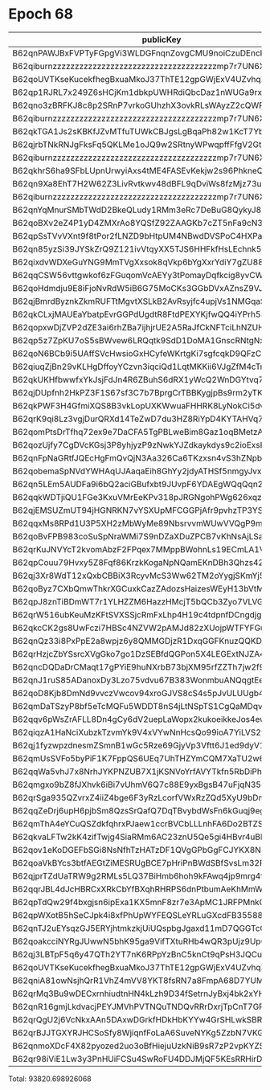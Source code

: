 # Epoch 68

| publicKey                                               | amount         | fee      | amountMina      | feeMina | memo                             |
|---------------------------------------------------------|----------------|----------|-----------------|---------|----------------------------------|
| B62qnPAWJBxFVPTyFGpgVi3WLDGFnqnZovgCMU9noiCzuDEnckH18ZA | 32337067225960 | 20000000 | 32337.06722596  | 0.02    | payout from ZKV kobigurk#4945    |
| B62qiburnzzzzzzzzzzzzzzzzzzzzzzzzzzzzzzzzzzzzzmp7r7UN6X | 32337067225959 | 20000000 | 32337.067225959 | 0.02    | payout from ZKV kobigurk#4945    |
| B62qoUVTKseKucekfhegBxuaMkoJ37ThTE12gpGWjExV4UZvhqZD6w9 | 4562760990792  | 20000000 | 4562.760990792  | 0.02    | 18ffb511b457d03cfc5537696f6faadc |
| B62qp1RJRL7x249Z6sHCjKm1dbkpUWHRdiQbcDaz1nWUGa9rx48tYkR | 2340169852746  | 20000000 | 2340.169852746  | 0.02    | payout from ZKV kobigurk#4945    |
| B62qno3zBRFKJ8c8p2SRnP7vrkoGUhzhX3ovkRLsWAyzZ2cQWRovcdr | 2112532327252  | 20000000 | 2112.532327252  | 0.02    | payout from ZKV kobigurk#4945    |
| B62qiburnzzzzzzzzzzzzzzzzzzzzzzzzzzzzzzzzzzzzzmp7r7UN6X | 2112532327252  | 20000000 | 2112.532327252  | 0.02    | payout from ZKV kobigurk#4945    |
| B62qkTGA1Js2sKBKfJZvMTfuTUWkCBJgsLgBqaPh82w1KcT7YbcDnjT | 3743712309577  | 20000000 | 3743.712309577  | 0.02    | payout from ZKV kobigurk#4945    |
| B62qjrbTNkRNJgFksFq5QKLMe1oJQ9w2SRtnyWPwqpffFfgV2GtubWF | 1741130641945  | 20000000 | 1741.130641945  | 0.02    | payout from ZKV kobigurk#4945    |
| B62qiburnzzzzzzzzzzzzzzzzzzzzzzzzzzzzzzzzzzzzzmp7r7UN6X | 1741130641944  | 20000000 | 1741.130641944  | 0.02    | payout from ZKV kobigurk#4945    |
| B62qkhrS6ha9SFbLUpnUrwyiAxs4tME4FASEvKekjw2s96PhkneQCuV | 3190053871526  | 20000000 | 3190.053871526  | 0.02    | payout from ZKV kobigurk#4945    |
| B62qn9Xa8EhT7H2W62Z3LivRvtkwv48dBFL9qDviWs8fzMjz73upbmW | 1519840560239  | 20000000 | 1519.840560239  | 0.02    | payout from ZKV kobigurk#4945    |
| B62qiburnzzzzzzzzzzzzzzzzzzzzzzzzzzzzzzzzzzzzzmp7r7UN6X | 1519840560239  | 20000000 | 1519.840560239  | 0.02    | payout from ZKV kobigurk#4945    |
| B62qnYqMnurSMbTWdD2BkeQLudy1RMm3eRc7DeBuG8QykyJ8gZ8Gdv4 | 1128521961498  | 20000000 | 1128.521961498  | 0.02    | payout from ZKV kobigurk#4945    |
| B62qoBXv2eZ4P1yD4ZMXrAo8YQSfZ92ZAAGKb7cZT5nFa9cN33YD2ff | 2029198195434  | 20000000 | 2029.198195434  | 0.02    | payout from ZKV kobigurk#4945    |
| B62qpSsTVvVXnt9f8tPor2fLNZD9bHtpUM4NBwdDVSPoC4HXPaHREyQ | 425016933486   | 20000000 | 425.016933486   | 0.02    | payout from ZKV kobigurk#4945    |
| B62qn85yzSi39JYSkZrQ9Z121ivVtqyXX5TJS6HHFkfHsLEchnk5Kv7 | 216590341665   | 20000000 | 216.590341665   | 0.02    | payout from ZKV kobigurk#4945    |
| B62qixdvWDXeGuYNG9MmTVgXxsok8qVkp6bYgXxrYdiY7gZU88X6kY7 | 138396429883   | 20000000 | 138.396429883   | 0.02    | payout from ZKV kobigurk#4945    |
| B62qqCSW56vttgwkof6zFGuqomVcAEYy3tPomayDqfkcig8yvCWt5pn | 132145900085   | 20000000 | 132.145900085   | 0.02    | payout from ZKV kobigurk#4945    |
| B62qoHdmdju9E8iFjoNvRdW5iB6G75MoCKs3GGbDVxAZnsZ9VJj8kRk | 57389697522    | 20000000 | 57.389697522    | 0.02    | payout from ZKV kobigurk#4945    |
| B62qjBmrdByznkZkmRUFTtMgvtXSLkB2AvRsyjfc4upjVs1NMGqaSK6 | 54104652352    | 20000000 | 54.104652352    | 0.02    | payout from ZKV kobigurk#4945    |
| B62qkCLxjMAUEaYbatpEvrGGPdUgdtR8FtdPEXYKjfwQQ4iYPrh53Yn | 53691119672    | 20000000 | 53.691119672    | 0.02    | payout from ZKV kobigurk#4945    |
| B62qopxwDjZVP2dZE3ai6rhZBa7ijhjrUE2A5RaJfCkNFTciLhNZUHV | 48119585595    | 20000000 | 48.119585595    | 0.02    | payout from ZKV kobigurk#4945    |
| B62qp5z7ZpKU7oS5sBWvew6LRQqtk9SdD1DoMA1GnscRNtgNxhRzz6C | 39609964038    | 20000000 | 39.609964038    | 0.02    | payout from ZKV kobigurk#4945    |
| B62qoN6BCb9i5UAffSVcHwsioGxHCyfeWKrtgKi7sgfcqkD9QFzCEb9 | 37311315968    | 20000000 | 37.311315968    | 0.02    | payout from ZKV kobigurk#4945    |
| B62qiuqZjBn29vKLHgDffoyYCzvn3iqciQd1LqtMKKii6VJgZfM4cTm | 31064927738    | 20000000 | 31.064927738    | 0.02    | payout from ZKV kobigurk#4945    |
| B62qkUKHfbwwfxYkJsjFdJn4R6ZBuhS6dRX1yWcQ2WnDGYtvq74jE4Y | 27873272054    | 20000000 | 27.873272054    | 0.02    | payout from ZKV kobigurk#4945    |
| B62qjDUpfnh2HkPZ3F1S67sf3C7b7BprgCrTBBKygjpBs9rm2yTK6fb | 24862844765    | 20000000 | 24.862844765    | 0.02    | payout from ZKV kobigurk#4945    |
| B62qkPWF3H4GfmiXQS8B3vkLopUXKWwuaFHHRK8LyNokCi5dvhKvAwT | 18459105321    | 20000000 | 18.459105321    | 0.02    | payout from ZKV kobigurk#4945    |
| B62qrK9qi8Lz3vgjDurQRXd14TeZwD7du3HZ8RiYpD4KYTAHVq7rX3g | 11136025162    | 20000000 | 11.136025162    | 0.02    | payout from ZKV kobigurk#4945    |
| B62qomPtsDrTfhq72ex9e7DaCFA5TgPBLweBim8Gaz1oqBMetzAtQUD | 10575184778    | 20000000 | 10.575184778    | 0.02    | payout from ZKV kobigurk#4945    |
| B62qozUjfy7CgDVcKGsj3P8yhjyzP9zNwkYJZdkaykdys9c2ioExsK4 | 10254145500    | 20000000 | 10.2541455      | 0.02    | payout from ZKV kobigurk#4945    |
| B62qnFpNaGRtfJQEcHgFmQvQjN3Aa326Ca6TKzxsn4vS3hZNpbJAEHv | 8839426570     | 20000000 | 8.83942657      | 0.02    | payout from ZKV kobigurk#4945    |
| B62qobemaSpNVdYWHAqUJAaqaEih8GhYy2jdyATHSf5nmgyJvxoA358 | 6783565251     | 20000000 | 6.783565251     | 0.02    | payout from ZKV kobigurk#4945    |
| B62qn5LEm5AUDFa9i6bQ2aciGBufxbt9JUvpF6YDAEgWQqQqn2MSnr7 | 6757336862     | 20000000 | 6.757336862     | 0.02    | payout from ZKV kobigurk#4945    |
| B62qqkWDTjiQU1FGe3KxuVMrEeKPv318pJRGNgohPWg626xqzyQZuzb | 5543537666     | 20000000 | 5.543537666     | 0.02    | payout from ZKV kobigurk#4945    |
| B62qjEMSUZmUT94jHGNRKN7vYSXUpMFCGGPjAfr9pvhzTP3YSo3LNgg | 5304366253     | 20000000 | 5.304366253     | 0.02    | payout from ZKV kobigurk#4945    |
| B62qqxMs8RPd1U3P5XH2zMbWyMe89NbsrvvmWUwVVQgP9mNwZFVAGAx | 4858533398     | 20000000 | 4.858533398     | 0.02    | payout from ZKV kobigurk#4945    |
| B62qoBvFPB983coSuSpNraWMi7S9nDZaXDuZPCB7vKhNsAjLSauDm4Z | 3333149646     | 20000000 | 3.333149646     | 0.02    | payout from ZKV kobigurk#4945    |
| B62qrKuJNVYcT2kvomAbzF2FPqex7MMppBWohnLs19ECmLA1V5mDxeB | 2808515806     | 20000000 | 2.808515806     | 0.02    | payout from ZKV kobigurk#4945    |
| B62qpCouu79Hvxy5Z8Fqf86KrzkKogaNpNQamEKnDBh3Qhzs42ZAZVE | 2600051366     | 20000000 | 2.600051366     | 0.02    | payout from ZKV kobigurk#4945    |
| B62qj3Xr8WdT12xQxbCBBiX3RcyvMcS3Ww62TM2oYygjSKmYj5K3rGM | 2527294813     | 20000000 | 2.527294813     | 0.02    | payout from ZKV kobigurk#4945    |
| B62qoByz7CXbQmwThkrXGCuxkCazZAdozsHaizesWEyH13bVtMrgBcE | 2162859403     | 20000000 | 2.162859403     | 0.02    | payout from ZKV kobigurk#4945    |
| B62qpJ8znTiBDmWT7r1YLHZZM6HazzHMcjT5bQCb3Zyo7VLVG4XN1f6 | 1935592695     | 20000000 | 1.935592695     | 0.02    | payout from ZKV kobigurk#4945    |
| B62qrW516ubKeuMzKFtSVXSSjcRmFxLhp4H19c4tdpnfDCngdjgJpZG | 1719619685     | 20000000 | 1.719619685     | 0.02    | payout from ZKV kobigurk#4945    |
| B62qkcCK2gs8UwFczi7HBSc4NZVW2pAMJd82zXUojpWTFYFGuZLxrHU | 1639302867     | 20000000 | 1.639302867     | 0.02    | payout from ZKV kobigurk#4945    |
| B62qnQz33i8PxPpE2a8wpjz6y8QMMGDjzR1DxqGGFKnuzQQKD6a917B | 1486251956     | 20000000 | 1.486251956     | 0.02    | payout from ZKV kobigurk#4945    |
| B62qrHzjcZbYSsrcXVgGko7go1DzSEBfdQGPon5X4LEGExtNJZA4ECj | 1289348894     | 20000000 | 1.289348894     | 0.02    | payout from ZKV kobigurk#4945    |
| B62qncDQDaDrCMaqt17gPYiE9huNXrbB73bjXM95rfZZTh7jw2f9EvR | 1210772395     | 20000000 | 1.210772395     | 0.02    | payout from ZKV kobigurk#4945    |
| B62qnJ1ruS85ADanoxDy3Lzo75vdvu67B383WonmbuANQqgtEe6Tram | 1052500881     | 20000000 | 1.052500881     | 0.02    | payout from ZKV kobigurk#4945    |
| B62qoD8Kjb8DmNd9vvczVwcov94xroGJVS8cS4s5pJvULUUgb4rRtrE | 1006827130     | 20000000 | 1.00682713      | 0.02    | payout from ZKV kobigurk#4945    |
| B62qmDaTSzyP8bf5eTcMQFu5WDDT8nS4jLtNSpTS1CgQaMDqvs9jTr8 | 596820668      | 20000000 | 0.596820668     | 0.02    | payout from ZKV kobigurk#4945    |
| B62qqv6pWsZrAFLL8Dn4gCy6dV2uepLaWopx2kukoeikkeJos4ewbBt | 584833434      | 20000000 | 0.584833434     | 0.02    | payout from ZKV kobigurk#4945    |
| B62qiqzA1HaNciXubzkTzvmYk9V4xVYwNnHcsQo99ioA7YiLVS2yvwD | 495495790      | 20000000 | 0.49549579      | 0.02    | payout from ZKV kobigurk#4945    |
| B62qj1fyzwpzdnesmZSmnB1wGc5Rze69GjyVp3Vftt6J1ed9dyV1BT9 | 390389155      | 20000000 | 0.390389155     | 0.02    | payout from ZKV kobigurk#4945    |
| B62qmUsSVFo5byPiF1K7FppQS6UEq7UhTHZYmCQM7XaTU2w6Fci75CP | 320456981      | 20000000 | 0.320456981     | 0.02    | payout from ZKV kobigurk#4945    |
| B62qqWa5vhJ7x8NrhJYKPNZUB7X1jKSNVoYrfAVYTkfn5RbDiPhxEiz | 288891956      | 20000000 | 0.288891956     | 0.02    | payout from ZKV kobigurk#4945    |
| B62qmgxo9bZ8fJXhvk6iBi7vUhmV6Q7c88E9yxBgsB47uFjqN35oRus | 229054769      | 20000000 | 0.229054769     | 0.02    | payout from ZKV kobigurk#4945    |
| B62qrSga935QZvrxZ4iiZ4bge6F3yRzLcorfVWxRzZQd5XyU9bDmScc | 200946075      | 20000000 | 0.200946075     | 0.02    | payout from ZKV kobigurk#4945    |
| B62qqZeDrj6upH6pjbSm8QzsSrQafQ7DqTBvybdWsFn6kGuqj9egfyY | 163558209      | 20000000 | 0.163558209     | 0.02    | payout from ZKV kobigurk#4945    |
| B62qmThA4eYCuQSZdkfqhrxPJaew1ccrBVCbLLLnhFA6Do2BTZSVS7D | 133867779      | 20000000 | 0.133867779     | 0.02    | payout from ZKV kobigurk#4945    |
| B62qkvaLFTw2kK4zifTwjg4SiaRMm6AC23znU5Qe5gi4HBvr4uBLEQu | 129500208      | 20000000 | 0.129500208     | 0.02    | payout from ZKV kobigurk#4945    |
| B62qov1eKoDGEFbSGi8NsNfhTzHATzDF1QVgGPbGgFCJYKX8NSVva1T | 107683190      | 20000000 | 0.10768319      | 0.02    | payout from ZKV kobigurk#4945    |
| B62qoaVkBYcs3btfAEGtZiMESRUgBCE7pHriPnBWdSBfSvsLm32FNGr | 91106760       | 20000000 | 0.09110676      | 0.02    | payout from ZKV kobigurk#4945    |
| B62qjprTZdUaTRW9g2RMLs5LQ37BiHmb6hoh9kFAwq4jp9mrg4fLJvK | 61283356       | 20000000 | 0.061283356     | 0.02    | payout from ZKV kobigurk#4945    |
| B62qqrJBL4dJcHBRCxXRkCbYfBXqhRHRPS6dnPtbumAeKhMmWzQ3c4b | 61253419       | 20000000 | 0.061253419     | 0.02    | payout from ZKV kobigurk#4945    |
| B62qpTdQw29f4bxgjsn6ipExa1KX5mnF8zr7e3ApMC1JRFPMnkQp4tR | 57989945       | 20000000 | 0.057989945     | 0.02    | payout from ZKV kobigurk#4945    |
| B62qpWXotB5hSeCJpk4i8xfPhUpWYFEQSLeYRLuGXcdFB35588y6tD3 | 50356685       | 20000000 | 0.050356685     | 0.02    | payout from ZKV kobigurk#4945    |
| B62qnTJ2uEYsqzGJ5ERYjhtmkzkjUiUQspbgJgaxd11mD7QGGTcCrNU | 45181184       | 20000000 | 0.045181184     | 0.02    | payout from ZKV kobigurk#4945    |
| B62qoakcciNYRgJUwwN5bhK95ga9VifTXtuRHb4wQR3pUjz9UpQmZx3 | 32553681       | 20000000 | 0.032553681     | 0.02    | payout from ZKV kobigurk#4945    |
| B62qj3LBTpF5q6y47QTh2YT7nK6RPpYzBnC5knCt9qPsH3JQCu2JFL9 | 31106582       | 20000000 | 0.031106582     | 0.02    | payout from ZKV kobigurk#4945    |
| B62qoUVTKseKucekfhegBxuaMkoJ37ThTE12gpGWjExV4UZvhqZD6w9 | 8594656        | 20000000 | 0.008594656     | 0.02    | 18ffb511b457d03cfc5537696f6faadc |
| B62qniA81owNsjhQrR1VhZ4mVV8YKT8fsRN7a8FmpA68D7YUMnSHwxE | 16979325       | 20000000 | 0.016979325     | 0.02    | payout from ZKV kobigurk#4945    |
| B62qrMq3Bu9wDECxrnhiudtnHN4kLzh9D34fSetrnJyBxj4bk2xYHS3 | 11887997       | 20000000 | 0.011887997     | 0.02    | payout from ZKV kobigurk#4945    |
| B62qnR16gmjLkdvacjPEYJMVhPVTNQuTNDQvRRrDxrjTpCnT7GPiCTC | 4550112        | 20000000 | 0.004550112     | 0.02    | 18ffb511b457d03cfc5537696f6faadc |
| B62qrQgU2j6VcNkxAAn5DAxwDGrkfHDkHbKYYw4GrSHLwkSBR5TY6sw | 2849798        | 20000000 | 0.002849798     | 0.02    | payout from ZKV kobigurk#4945    |
| B62qrBJJTGXYRJHCSoSfy8WjiqnfFoLaA6SuveNYKg5ZzbN7VKGidbt | 2128386        | 20000000 | 0.002128386     | 0.02    | payout from ZKV kobigurk#4945    |
| B62qnmoXDcF4X82pyozed2uo3oBfHiejuUzkNiB9sR7zP2vpKYZSrKf | 614006         | 20000000 | 0.000614006     | 0.02    | payout from ZKV kobigurk#4945    |
| B62qr98iViE1Lw3y3PnHUiFCSu4SwRoFU4DDJMjQF5KEsRRHirDDqDt | 478            | 20000000 | 4.78e-7         | 0.02    | payout from ZKV kobigurk#4945    |

Total: 93820.698926068
